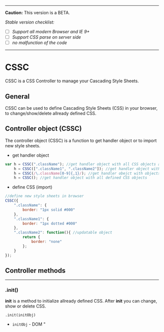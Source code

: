 
---


**Caution:** This version is a BETA.

*Stable version checklist:*
- [ ] *Support all modern Browser and IE 9+*
- [ ] *Support CSS parse on server side*
- [ ] *no malfunction of the code*

---

# CSSC
CSSC is a CSS Controller to manage your Cascading Style Sheets.

## General
CSSC can be used to define Cascading Style Sheets (CSS) in your browser, to change/show/delete allready defined CSS.



## Controller object (CSSC)
The controller object (CSSC) is a function to get handler object or to import new style sheets.

* get handler object
```javascript
var h = CSSC(".className"); //get handler object with all CSS objects are defined as .className
    h = CSSC([".className1", ".className2"]); //get handler object with .className1 and .className2
    h = CSSC(/\.className[0-9]{,1}/); //get handler obejct with objects matched to regular expression
    h = CSSC(); //get handler object with all defined CSS objects
```
* define CSS (import)
```javascript
//define new style sheets in browser
CSSC({
    ".className": {
        border: "1px solid #000"
    },
    ".className1": {
        border: "1px dotted #000"
    },
    ".className2": function(){ //updatable object
        return {
            border: "none"
        };
    }
});
```

## Controller methods

---

### .init()
**init** is a method to initialize allready defined CSS. After **init** you can change, show or delete CSS.
```
.init(initObj)
```
* `initObj` - DOM "<style>", "\<link\>" element, an other CSSC object, StyleSheet object or Array containing it.

**`Return value`** - Controller object (CSSC)


**Example**
```javascript
// init all defined CSS rules in 
// '<style id="style-sheet">...</style>' element
CSSC.init(document.getElementById("style-sheet")); 

// init all CSS rules in all 
// '<style>...</style>' elements
CSSC.init(document.querySelectorAll("style")); 
``` 

---

### .import()
**import** is a method to import JS objects to the CSS Controller.
```
.import(importObj)
```
* `importObj` - an object with style sheets

**`Return value`** - Controller object (CSSC)


**Example**
```javascript
var importObj = {
    body: {
        margin: 1
    },
    p: {
        width: 500,
        margin: "auto",
        "span.first": { // generate CSS rule "p span.first"
            "font-size": 25
        },
        "@media screen and (max-width: 500px)": { // generate media rule with "p" rule
            width: "100%"
        }
    },
    ".updatable": function(){ // generate updatable class
        return {
            'font-size': 10 + (Math.random() * 10),
        };
    }
};

CSSC.import(importObj); //alternativly can be used simply CSSC(importObj);
``` 

---

### .update()
**update** is a method for updating CSS properties which have been defined via functions
```
.update([selector])
```
* *`selector` \[optional\]* - a selector as String or RegEx or Array of Strings

**`Return value`** - Controller object (CSSC)


**Example**
```javascript
CSSC.update(); // update all CSS rules which were defined through functions
// or
CSSC.update(".updatable"); // update CSS rule .updatable when it was defined through function
``` 

---

### .export()
**export** is a method to export defined CSS as String, Object or Array
```
.export([exportType])
```
* *`exportType` \[optional\]* - String with export type (default: "object")
    * *`"css"` - export as CSS String*
    * *`"min"` - export as minified CSS String* 
    * *`"obj"` - export as JS-Object*
    * *`"arr"` - export as array*
    * *`"object"` - the same as "obj"*
    * *`"objNMD"` - export as not multidimensional object*
    * *`"array"` - the same as "arr"*

**`Return value`** - Mixed


**Example**
```javascript
CSSC({
    body: {
        margin: 1
    },
    p: {
        width: 500,
        margin: "auto",
        "span.first": { // generate CSS rule "p span.first"
            "font-size": 25
        },
        "@media screen and (max-width: 500px)": { // generate media rule with "p" rule
            width: "100%"
        }
    },
    ".updatable": function(){ // generate updatable class
        return {
            'font-size': 10 + (Math.random() * 10),
        };
    }
});

var exportObject = CSSC.export(); // or CSSC.export("obj") or CSSC.export("object")
console.log(JSON.stringify(exportObject, true, 4));
/*
{
    "body": {
        "margin": "1px"
    },
    "p": {
        "width": "500px",
        "margin": "auto",
        "span.first": {
            "font-size": "25px"
        },
        "@media screen and (max-width: 500px)": {
            "width": "100%"
        }
    },
    ".updatable": {
        "font-size": "18.34px"
    }
}
*/

exportObject = CSSC.export("css");
console.log(exportObject);
/*
body {
  margin: 1px;
}
p {
  width: 500px;
  margin: auto;
}
p span.first {
  font-size: 25px;
}
@media screen and (max-width: 500px) {
  p {
    width: 100%;
  }
}
.updatable {
  font-size: 18.34px;
}
*/

exportObject = CSSC.export("min");
console.log(exportObject);
/*
body{margin:1px;}p{width:500px;margin:auto;}p span.first{font-size:25px;}@media screen and (max-width:500px){p{width:100%;}}.updatable{font-size:18.34px;}
*/

exportObject = CSSC.export("objNMD");
console.log(JSON.stringify(exportObject, true, 4));
/*
{
    "body": {
        "margin": "1px"
    },
    "p": {
        "width": "500px",
        "margin": "auto"
    },
    "p span.first": {
        "font-size": "25px"
    },
    "@media screen and (max-width: 500px)": {
        "p": {
            "width": "100%"
        }
    },
    ".updatable": {
        "font-size": "18.34px"
    }
}
*/

exportObject = CSSC.export("array");
console.log(JSON.stringify(exportObject, true, 4));
/*
[
    {
        "body": {
            "margin": "1px"
        }
    },
    {
        "p": {
            "width": "500px",
            "margin": "auto"
        }
    },
    {
        "p span.first": {
            "font-size": "25px"
        }
    },
    {
        "@media screen and (max-width: 500px)": [
            {
                "p": {
                    "width": "100%"
                }
            }
        ]
    },
    {
        ".updatable": {
            "font-size": "18.34px"
        }
    }
]
*/
``` 

---

### .parse()
**parse** is a method to parse defined CSS. This method is identical to .export(CSSC.type_export.css) or export(CSSC.type_export.min)

```
.parse([min])
```
* *`min` \[optional\]* - Boolean, if true return a minified CSS (default: false)

**`Return value`** - String with CSS


**Example**
```javascript
/*
this method returns the same result as .export("css") or .export("min");
*/

exportObject = CSSC.parse(); // or .parse(false)
console.log(exportObject);
/*
body {
  margin: 1px;
}
p {
  width: 500px;
  margin: auto;
}
p span.first {
  font-size: 25px;
}
@media screen and (max-width: 500px) {
  p {
    width: 100%;
  }
}
.updatable {
  font-size: 18.34px;
}
*/

exportObject = CSSC.parse(true);
console.log(exportObject);
/*
body{margin:1px;}p{width:500px;margin:auto;}p span.first{font-size:25px;}@media screen and (max-width:500px){p{width:100%;}}.updatable{font-size:18.34px;}
*/
```

---

### .new()
**new** is a method to get a new CSS Controller (CSSC)
```
.new()
```
**`Return value`** - New Controller object (CSSC)


**Example**
```javascript
var newCSSC = CSSC.new();
newCSSC({
    ".myClass": {
        "margin-top": 10
    }
});
```

---

### .conf()
**conf** is a method to set or get configurations.
```
.conf([conf[, value]])
```
* *`conf` \[optional\]* - An object with key-value pair to set, Array of Strings to get or key as String to set/get
* *`value` \[optional\]* - if conf a String becomes value to set

**`Return value`** - Mixed -> Controller object (CSSC) if set or object key-value pair or configuration value


**Example**
```javascript
CSSC.conf({ // set as object
    style_id: "my-style-sheets", // [String]  Document element ID 
    view_err: true,              // [Boolean] Show errors in console
    parse_tab_len: 4             // [Integer] Length of space characters by export
});

CSSC.conf("style_id", "cssc-sheet");      // set with key String
CSSC.conf("style_id");                    // get with key String 
CSSC.conf(["style_id", "parse_tab_len"]); // get with Array of strings, return an object as key-value pair
CSSC.conf();                              // get all defined configurations
```

---

### .vars()
**vars** is a method to set or get variables. If you need to use variable keys, you can use this method.
```
.vars([var[, value]])
```
* *`var` \[optional\]* - An object with key-value pair to set, Array of Strings to get or key as String to set/get
* *`value` \[optional\]* - if conf a String becomes value to set

**`Return value`** - Mixed -> Controller object (CSSC) if set or object key-value pair or variable value


**Example**
```javascript
//The principle of set and get vars is the same as with conf method.

CSSC.vars({
    T: "-top", // use String / Integer / Float
    R: "-right",
    B: "-bottom",
    L: "-left",
    box: { // use Objects or Arrays
        m: "margin",
        p: "padding"
    },
    media: function(a, b) // use Functions
    {
        return "@media "+a+" and (max-width: "+b+"px)";
    },
    MT: "$box.m$T", // use vars in vars
});


// begin the var with "$" character
CSSC({
    body: {
        "$box.m": 10,
        "$box.p$T": 15,
        "$media(screen, 500)": {
            "$box.m$B": 20,
            $MT: 25
        }
    }
});

console.log(CSSC.parse());
/*
body {
  margin: 10px;
  padding-top: 15px;
}
@media screen and (max-width: 500px) {
  body {
    margin-bottom: 20px;
    margin-top: 25px;
  }
}
*/
```

---

### .parseVars()
this method is a helper function, can be used to test your vars.
```
.parseVars(text[, vars])
```
* `text` - A String, the text to parse
* *`vars` \[optional\]* - An object with variables as key-value pair

**`Return value`** - Parsed string 


**Example**
```javascript
CSSC.vars({
    myVar: "my variable text",
});

var val = CSSC.parseVars("this is $myVar");
console.log(val);
/*
this is my variable text
*/

val = CSSC.parseVars("this is $myVar", {myVar: "my temporarily overwritten text"});
console.log(val);
/*
this is my temporarily overwritten text
*/

val = CSSC.parseVars("this var $notExists");
console.log(val);
/*
this var $notExists
*/
```

---

### .cssFromObj()
this method is a helper function, can be used to parse CSS from simple object
```
.cssFromObj(obj[, min[, tabLen]])
```
* `obj` - A simple object to parse
* *`min` \[optional\]* - a Boolean if the value true, return value is a minified CSS String (default: false)
* *`tabLen` \[optional\]* - an Integer to define the length of tab (default: 2)

**`Return value`** - Parsed string 


**Example**
```javascript
var cssString = CSSC.cssFromObj({body:{margin: "20px"}});
console.log(cssString);
/*
body {
  margin: 20px;
}
*/

cssString = CSSC.cssFromObj({body:{margin: "20px"}}, true);
console.log(cssString);
/*
body{margin:20px;}
*/

cssString = CSSC.cssFromObj({body:{margin: "20px"}}, false, 8);
console.log(cssString);
/*
body {
        margin: 20px;
}
*/
```

---

### .objFromCss()
this method is a helper function, can be used to generate an object from a css string.
```
.objFromCss(css)
```
* `css` - A CSS String

**`Return value`** - Generated object


**Example**
```javascript
var cssObj = CSSC.objFromCss("body{margin:20px;}");
console.log(JSON.stringify(cssObj, true, 4));
/*
{
    "margin": "20px"
}
*/
```

---

## Controller properties

---

### .version
**version** is a String with version number of CSS Controller

```javascript
console.log(CSSC.version);
/*
1.0b
*/
``` 

---

### .type
**type** is an object with CSS type definitions

```javascript
console.log(JSON.stringify(CSSC.type, true, 4));
/*
{
    "rule": 1,
    "charset": 2,
    "import": 3,
    "media": 4,
    "fontFace": 5,
    "page": 6,
    "keyframes": 7,
    "keyframe": 8,
    "namespace": 10,
    "counterStyle": 11,
    "supports": 12,
    "fontFeatureValues": 14,
    "viewport": 15
}
*/
``` 

---

### .type_export
**type_export** is an object with CSS Controller export-type definitions

```javascript
console.log(JSON.stringify(CSSC.type_export, true, 4));
/*
{
    "css": "css",
    "min": "min",
    "obj": "obj",
    "arr": "arr",
    "object": "object",
    "notMDObject": "objNMD",
    "array": "array"
}
*/
``` 

---

### ._conf
**_conf** is an object with default CSSC configurations

```javascript
console.log(JSON.stringify(CSSC._conf, true, 4));
/*
{
    "style_id": "cssc-style",   // [String]  ID of the "<style>" element
    "view_err": true,           // [Boolean] if true, the errors are displayed in console
    "parse_tab_len": 2,         // [Integer] Length of space characters by export
    "parse_unit_default": "px", // [String]  default unit to set on values if integer or float given
    "parse_vars_limit": 100     // [Integer] limit to max parse variables
}
*/
``` 

---

## Handler object
The Handler object is an object to get, set, delete, update and export defined CSS properties. You get this object from the controller object

```javascript
var h = CSSC(".className"); //get a handler object with all CSS objects are defined as .className
    h = CSSC([".className1", ".className2"]); //get a handler object with .className1 and .className2
    h = CSSC(/\.className[0-9]{,1}/); //get a handler obejct with objects matched to regular expression
    h = CSSC(); //get a handler object with all defined CSS objects
```

## Handler methods

---

### .get()
**get** is a method to get a CSS properties
```
.get([propertie[, returnAll]])
```
* *`propertie` \[optional\]* - A String with propertie name. If this value not given, return this method an object with all properies of the Handler object
* *`returnAll` \[optional\]* - A Boolean. If true is the return value a Array with all found properties, if false is the return value the last definition of propertie in the Handler object (default: false)

**`Return value`** - Mixed -> Object, String or Array of Strings, depending on how the parameters were set


**Example**
```javascript
CSSC({
    body: [{
        margin: 10,
        padding: 5,
    },{
        border: "1 solid #ccc",
        padding: 7
    }]
});

var val = CSSC("body").get("padding");
console.log(val);
/*
7px
*/

val = CSSC("body").get("padding", true);
console.log(JSON.stringify(val, true, 4));
/*
[
    "5px",
    "7px"
]
*/

val = CSSC("body").get();
console.log(JSON.stringify(val, true, 4));
/*
{
    "body": [
        {
            "margin": "10px",
            "padding": "5px"
        },
        {
            "border": "1px solid #ccc",
            "padding": "7px"
        }
    ]
}
*/
```


---

### .set()

---

### .delete()

---

### .update()

---

### .export()

---

### .parse()

---

### .pos()

---

### .first()

---

### .last()

---

## Handler properties

---

### .e

---

### .selector

---
